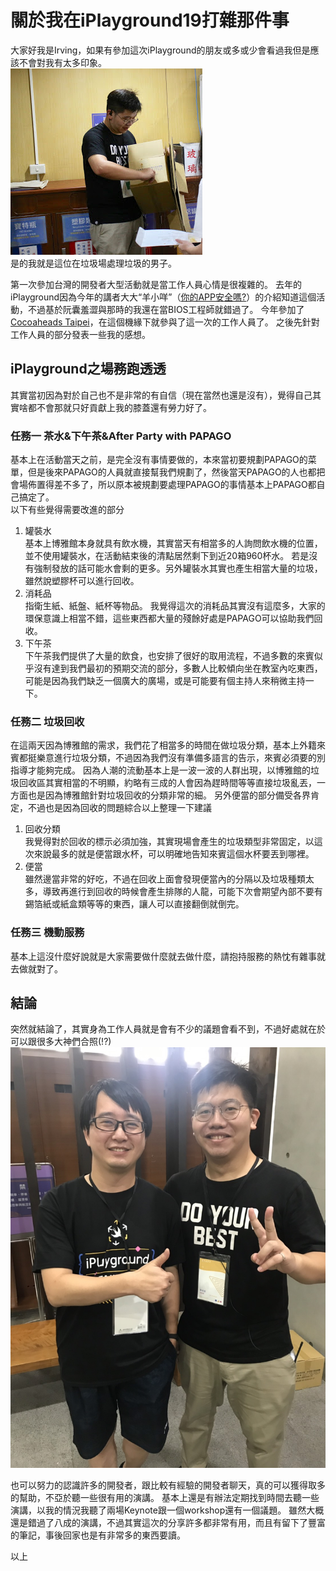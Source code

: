 # 關於我在iPlayground19打雜那件事
大家好我是Irving，如果有參加這次iPlayground的朋友或多或少會看過我但是應該不會對我有太多印象。  
![GarbageMan](_v_images/20190923121058934_328788427.png)  
是的我就是這位在垃圾場處理垃圾的男子。 

第一次參加台灣的開發者大型活動就是當工作人員心情是很複雜的。 去年的iPlayground因為今年的講者大大“羊小咩”（[你的APP安全嗎?](https://twitter.com/theiPlayground/status/1169062774514712576)）的介紹知道這個活動，不過基於阮囊羞澀與那時的我還在當BIOS工程師就錯過了。
今年參加了[Cocoaheads Taipei](https://twitter.com/CocoaHeads_TPE)，在這個機緣下就參與了這一次的工作人員了。
之後先針對工作人員的部分發表一些我的感想。

## iPlayground之場務跑透透
其實當初因為對於自己也不是非常的有自信（現在當然也還是沒有），覺得自己其實啥都不會那就只好貢獻上我的膝蓋還有勞力好了。  

### 任務一 茶水&下午茶&After Party with PAPAGO
基本上在活動當天之前，是完全沒有事情要做的，本來當初要規劃PAPAGO的菜單，但是後來PAPAGO的人員就直接幫我們規劃了，然後當天PAPAGO的人也都把會場佈置得差不多了，所以原本被規劃要處理PAPAGO的事情基本上PAPAGO都自己搞定了。  
以下有些覺得需要改進的部分
1. 罐裝水  
基本上博雅館本身就具有飲水機，其實當天有相當多的人詢問飲水機的位置，並不使用罐裝水，在活動結束後的清點居然剩下到近20箱960杯水。 若是沒有強制發放的話可能水會剩的更多。另外罐裝水其實也產生相當大量的垃圾，雖然說塑膠杯可以進行回收。
2. 消耗品  
指衛生紙、紙盤、紙杯等物品。 我覺得這次的消耗品其實沒有這麼多，大家的環保意識上相當不錯，這些東西都大量的殘餘好處是PAPAGO可以協助我們回收。
3. 下午茶  
下午茶我們提供了大量的飲食，也安排了很好的取用流程，不過多數的來賓似乎沒有達到我們最初的預期交流的部分，多數人比較傾向坐在教室內吃東西，可能是因為我們缺乏一個廣大的廣場，或是可能要有個主持人來稍微主持一下。

### 任務二 垃圾回收
在這兩天因為博雅館的需求，我們花了相當多的時間在做垃圾分類，基本上外籍來賓都挺樂意進行垃圾分類，不過因為我們沒有準備多語言的告示，來賓必須要的別指導才能夠完成。
因為人潮的流動基本上是一波一波的人群出現，以博雅館的垃圾回收區其實相當的不明顯，約略有三成的人會因為趕時間等等直接垃圾亂丟，一方面也是因為博雅館針對垃圾回收的分類非常的細。
另外便當的部分備受各界肯定，不過也是因為回收的問題綜合以上整理一下建議
1. 回收分類  
我覺得對於回收的標示必須加強，其實現場會產生的垃圾類型非常固定，以這次來說最多的就是便當跟水杯，可以明確地告知來賓這個水杯要丟到哪裡。
2. 便當  
雖然邊當非常的好吃，不過在回收上面會發現便當內的分隔以及垃圾種類太多，導致再進行到回收的時候會產生排隊的人龍，可能下次會期望內部不要有錫箔紙或紙盒類等等的東西，讓人可以直接翻倒就倒完。

### 任務三 機動服務
基本上這沒什麼好說就是大家需要做什麼就去做什麼，請抱持服務的熱忱有雜事就去做就對了。

## 結論
突然就結論了，其實身為工作人員就是會有不少的議題會看不到，不過好處就在於可以跟很多大神們合照(!?)  
![withGod](_v_images/20190927172042987_976355329.jpg)  

也可以努力的認識許多的開發者，跟比較有經驗的開發者聊天，真的可以獲得取多的幫助，不亞於聽一些很有用的演講。
基本上還是有辦法定期找到時間去聽一些演講，以我的情況我聽了兩場Keynote跟一個workshop還有一個議題。 
雖然大概還是錯過了八成的演講，不過其實這次的分享許多都非常有用，而且有留下了豐富的筆記，事後回家也是有非常多的東西要讀。

以上

